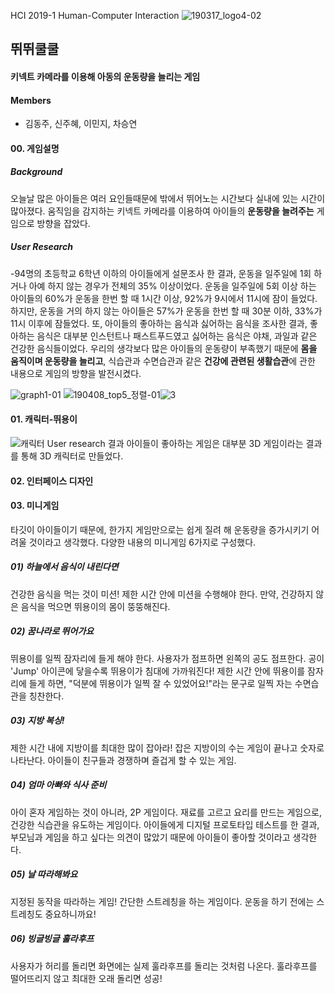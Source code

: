 HCI 2019-1
Human-Computer Interaction
![190317_logo4-02](https://user-images.githubusercontent.com/37058269/56876383-f37ea700-6a81-11e9-8f0d-122bed4f749c.png)

## 뛰뛰쿨쿨 
#### 키넥트 카메라를 이용해 아동의 운동량을 늘리는 게임

#### Members
   - 김동주, 신주혜, 이민지, 차승연
#### 00. 게임설명
##### Background
오늘날 많은 아이들은 여러 요인들때문에 밖에서 뛰어노는 시간보다 실내에 있는 시간이 많아졌다.
움직임을 감지하는 키넥트 카메라를 이용하여 아이들의 **운동량을 늘려주는** 게임으로 방향을 잡았다.
##### User Research
-94명의 초등학교 6학년 이하의 아이들에게 설문조사 한 결과, 운동을 일주일에 1회 하거나 아예 하지 않는 경우가 전체의 35% 이상이었다.
운동을 일주일에 5회 이상 하는 아이들의 60%가 운동을 한번 할 때 1시간 이상, 92%가 9시에서 11시에 잠이 들었다.
하지만, 운동을 거의 하지 않는 아이들은 57%가 운동을 한번 할 때 30분 이하, 33%가 11시 이후에 잠들었다.
또, 아이들의 좋아하는 음식과 싫어하는 음식을 조사한 결과, 좋아하는 음식은 대부분 인스턴트나 패스트푸드였고 싫어하는 음식은 야채, 과일과 같은 건강한 음식들이었다.
우리의 생각보다 많은 아이들의 운동량이 부족했기 때문에 **몸을 움직이며 운동량을 늘리고**, 식습관과 수면습관과 같은 **건강에 관련된 생활습관**에 관한 내용으로 게임의 방향을 발전시켰다.

![graph1-01](https://user-images.githubusercontent.com/37058269/56876792-c1bb0f80-6a84-11e9-9c97-92214fc8809a.png)
![190408_top5_정렬-01](https://user-images.githubusercontent.com/37058269/56876382-eeb9f300-6a81-11e9-89a8-62859ba6ce8c.jpg)![3](https://user-images.githubusercontent.com/37058269/56875031-0b9df880-6a79-11e9-879d-fbb17da2ce59.JPG)

#### 01. 캐릭터-뛰용이
![캐릭터](https://user-images.githubusercontent.com/37058269/56876502-c4b50080-6a82-11e9-849e-59162d570d3b.png)
User research 결과 아이들이 좋아하는 게임은 대부분 3D 게임이라는 결과를 통해 3D 캐릭터로 만들었다.

#### 02. 인터페이스 디자인

#### 03. 미니게임
타깃이 아이들이기 때문에, 한가지 게임만으로는 쉽게 질려 해 운동량을 증가시키기 어려울 것이라고 생각했다.
다양한 내용의 미니게임 6가지로 구성했다.

##### 01) 하늘에서 음식이 내린다면
건강한 음식을 먹는 것이 미션! 제한 시간 안에 미션을 수행해야 한다. 만약, 건강하지 않은 음식을 먹으면 뛰용이의 몸이 뚱뚱해진다.

##### 02) 꿈나라로 뛰어가요
뛰용이를 일찍 잠자리에 들게 해야 한다. 사용자가 점프하면 왼쪽의 공도 점프한다. 공이 'Jump' 아이콘에 닿을수록 뛰용이가 침대에 가까워진다! 제한 시간 안에 뛰용이를 잠자리에 들게 하면, "덕분에 뛰용이가 일찍 잘 수 있었어요!"라는 문구로 일찍 자는 수면습관을 칭찬한다.

##### 03) 지방 복싱!
제한 시간 내에 지방이를 최대한 많이 잡아라! 잡은 지방이의 수는 게임이 끝나고 숫자로 나타난다. 아이들이 친구들과 경쟁하며 즐겁게 할 수 있는 게임.

##### 04) 엄마 아빠와 식사 준비
아이 혼자 게임하는 것이 아니라, 2P 게임이다. 재료를 고르고 요리를 만드는 게임으로, 건강한 식습관을 유도하는 게임이다. 아이들에게 디지털 프로토타입 테스트를 한 결과, 부모님과 게임을 하고 싶다는 의견이 많았기 때문에 아이들이 좋아할 것이라고 생각한다.

##### 05) 날 따라해봐요
지정된 동작을 따라하는 게임! 간단한 스트레칭을 하는 게임이다. 운동을 하기 전에는 스트레칭도 중요하니까요!

##### 06) 빙글빙글 훌라후프
사용자가 허리를 돌리면 화면에는 실제 훌라후프를 돌리는 것처럼 나온다. 훌라후프를 떨어뜨리지 않고 최대한 오래 돌리면 성공!


